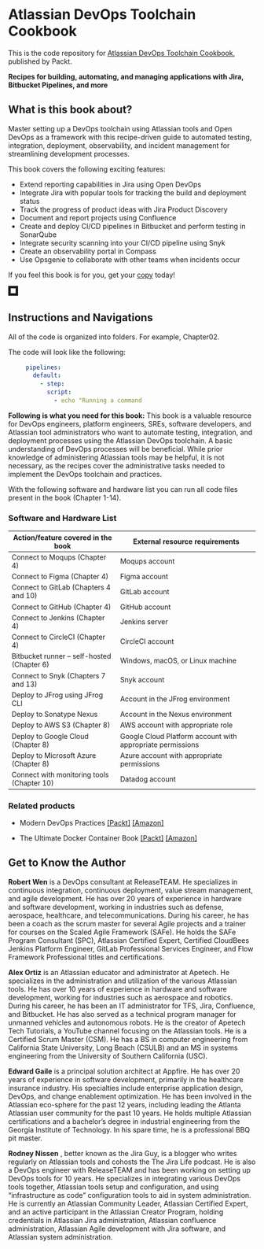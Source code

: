 # Atlassian DevOps Toolchain Cookbook

<a href="https://www.packtpub.com/en-in/product/atlassian-devops-toolchain-cookbook-9781835463789?utm_source=github&utm_medium=repository&utm_campaign=9781786461629"><img src="https://content.packt.com/_/image/xxlarge/B21937/cover_image_large.jpg" alt="" height="256px" align="right"></a>

This is the code repository for [Atlassian DevOps Toolchain Cookbook](https://www.packtpub.com/en-in/product/atlassian-devops-toolchain-cookbook-9781835463789?utm_source=github&utm_medium=repository&utm_campaign=9781786461629), published by Packt.

**Recipes for building, automating, and managing applications with Jira, Bitbucket Pipelines, and more**

## What is this book about?
Master setting up a DevOps toolchain using Atlassian tools and Open DevOps as a framework with this recipe-driven guide to automated testing, integration, deployment, observability, and incident management for streamlining development processes.

This book covers the following exciting features:
* Extend reporting capabilities in Jira using Open DevOps
* Integrate Jira with popular tools for tracking the build and deployment status
* Track the progress of product ideas with Jira Product Discovery
* Document and report projects using Confluence
* Create and deploy CI/CD pipelines in Bitbucket and perform testing in SonarQube
* Integrate security scanning into your CI/CD pipeline using Snyk
* Create an observability portal in Compass
* Use Opsgenie to collaborate with other teams when incidents occur

If you feel this book is for you, get your [copy](https://www.amazon.com/dp/1835463789) today!

<a href="https://www.packtpub.com/?utm_source=github&utm_medium=banner&utm_campaign=GitHubBanner"><img src="https://raw.githubusercontent.com/PacktPublishing/GitHub/master/GitHub.png" 
alt="https://www.packtpub.com/" border="5" /></a>

## Instructions and Navigations
All of the code is organized into folders. For example, Chapter02.

The code will look like the following:

```yml
     pipelines: 
       default: 
         - step: 
           script: 
             - echo "Running a command
```

**Following is what you need for this book:**
This book is a valuable resource for DevOps engineers, platform engineers, SREs, software developers, and Atlassian tool administrators who want to automate testing, integration, and deployment processes using the Atlassian DevOps toolchain. A basic understanding of DevOps processes will be beneficial. While prior knowledge of administering Atlassian tools may be helpful, it is not necessary, as the recipes cover the administrative tasks needed to implement the DevOps toolchain and practices.

With the following software and hardware list you can run all code files present in the book (Chapter 1-14).
### Software and Hardware List
| Action/feature covered in the book | External resource requirements |
| -------------------------- | ------------------------------------ |
| Connect to Moqups (Chapter 4) | Moqups account |
| Connect to Figma (Chapter 4) | Figma account |
| Connect to GitLab (Chapters 4 and 10) | GitLab account |
| Connect to GitHub (Chapter 4) | GitHub account |
| Connect to Jenkins (Chapter 4) | Jenkins server |
| Connect to CircleCI (Chapter 4) | CircleCI account |
| Bitbucket runner – self-hosted (Chapter 6) | Windows, macOS, or Linux machine |
| Connect to Snyk (Chapters 7 and 13) | Snyk account |
| Deploy to JFrog using JFrog CLI | Account in the JFrog environment |
| Deploy to Sonatype Nexus |  Account in the Nexus environment |
| Deploy to AWS S3 (Chapter 8) |  AWS account with appropriate role |
| Deploy to Google Cloud (Chapter 8) | Google Cloud Platform account with appropriate permissions |
| Deploy to Microsoft Azure (Chapter 8) | Azure account with appropriate permissions |
| Connect with monitoring tools (Chapter 10) | Datadog account |

### Related products
*  Modern DevOps Practices [[Packt]](https://www.packtpub.com/en-in/product/modern-devops-practices-9781805121824?utm_source=github&utm_medium=repository&utm_campaign=) [[Amazon]](https://www.amazon.com/dp/1805121820)

*  The Ultimate Docker Container Book [[Packt]](https://www.packtpub.com/en-in/product/the-ultimate-docker-container-book-9781804613986?utm_source=github&utm_medium=repository&utm_campaign=) [[Amazon]](https://www.amazon.com/dp/1804613983)

## Get to Know the Author
**Robert Wen**
is a DevOps consultant at ReleaseTEAM. He specializes in continuous integration, continuous deployment, value stream management, and agile development. He has over 20 years of experience in hardware and software development, working in industries such as defense, aerospace, healthcare, and telecommunications. During his career, he has been a coach as the scrum master for several Agile projects and a trainer for courses on the Scaled Agile Framework (SAFe). He holds the SAFe Program Consultant (SPC), Atlassian Certified Expert, Certified CloudBees Jenkins Platform Engineer, GitLab Professional Services Engineer, and Flow Framework Professional titles and certifications.

**Alex Ortiz**
is an Atlassian educator and administrator at Apetech. He specializes in the administration and utilization of the various Atlassian tools. He has over 10 years of experience in hardware and software development, working for industries such as aerospace and robotics. During his career, he has been an IT administrator for TFS, Jira, Confluence, and Bitbucket. He has also served as a technical program manager for unmanned vehicles and autonomous robots. He is the creator of Apetech Tech Tutorials, a YouTube channel focusing on the Atlassian tools. He is a Certified Scrum Master (CSM). He has a BS in computer engineering from California State University, Long Beach (CSULB) and an MS in systems engineering from the University of Southern California (USC).

**Edward Gaile**
is a principal solution architect at Appfire. He has over 20 years of experience in software development, primarily in the healthcare insurance industry. His specialties include enterprise application design, DevOps, and change enablement optimization. He has been involved in the Atlassian eco-sphere for the past 12 years, including leading the Atlanta Atlassian user community for the past 10 years. He holds multiple Atlassian certifications and a bachelor’s degree in industrial engineering from the Georgia Institute of Technology. In his spare time, he is a professional BBQ pit master.

**Rodney Nissen**
, better known as the Jira Guy, is a blogger who writes regularly on Atlassian tools and cohosts the The Jira Life podcast. He is also a DevOps engineer with ReleaseTEAM and has been working on setting up DevOps tools for 10 years. He specializes in integrating various DevOps tools together, Atlassian tools setup and configuration, and using “infrastructure as code” configuration tools to aid in system administration. He is currently an Atlassian Community Leader, Atlassian Certified Expert, and an active participant in the Atlassian Creator Program, holding credentials in Atlassian Jira administration, Atlassian confluence administration, Atlassian Agile development with Jira software, and Atlassian system administration.